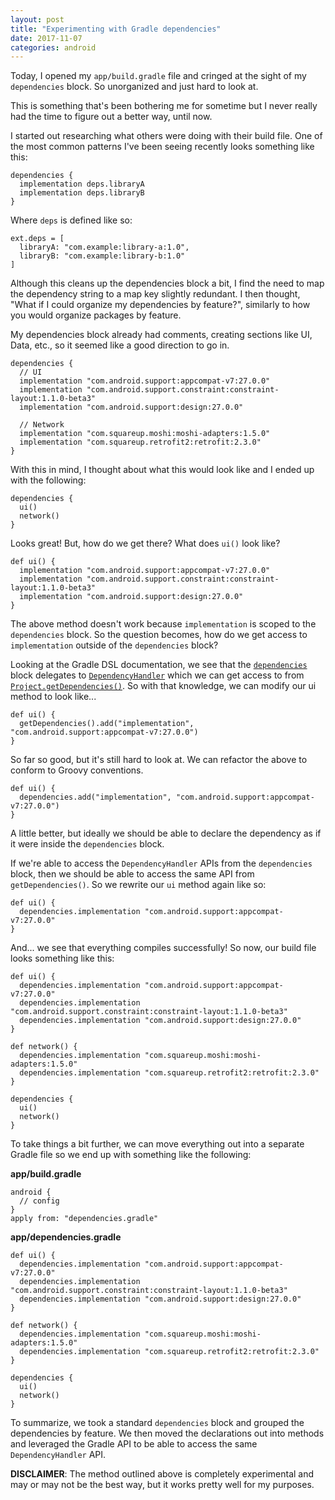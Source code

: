 ```yaml
---
layout: post
title: "Experimenting with Gradle dependencies"
date: 2017-11-07
categories: android
---
```

Today, I opened my `app/build.gradle` file and cringed at the sight of my `dependencies` block. So unorganized and just hard to look at.

This is something that's been bothering me for sometime but I never really had the time to figure out a better way, until now.

I started out researching what others were doing with their build file. One of the most common patterns I've been seeing recently looks something like this:

```
dependencies {
  implementation deps.libraryA
  implementation deps.libraryB
}
```

Where `deps` is defined like so:

```
ext.deps = [
  libraryA: "com.example:library-a:1.0",
  libraryB: "com.example:library-b:1.0"
]
```

Although this cleans up the dependencies block a bit, I find the need to map the dependency string to a map key slightly redundant. I then thought, "What if I could organize my dependencies by feature?", similarly to how you would organize packages by feature.

My dependencies block already had comments, creating sections like UI, Data, etc., so it seemed like a good direction to go in.

```
dependencies {
  // UI
  implementation "com.android.support:appcompat-v7:27.0.0"
  implementation "com.android.support.constraint:constraint-layout:1.1.0-beta3"
  implementation "com.android.support:design:27.0.0"

  // Network
  implementation "com.squareup.moshi:moshi-adapters:1.5.0"
  implementation "com.squareup.retrofit2:retrofit:2.3.0"
}
```

With this in mind, I thought about what this would look like and I ended up with the following:

```
dependencies {
  ui()
  network()
}
```

Looks great! But, how do we get there? What does `ui()` look like?

```
def ui() {
  implementation "com.android.support:appcompat-v7:27.0.0"
  implementation "com.android.support.constraint:constraint-layout:1.1.0-beta3"
  implementation "com.android.support:design:27.0.0"
}
```

The above method doesn't work because `implementation` is scoped to the `dependencies` block. So the question becomes, how do we get access to `implementation` outside of the `dependencies` block?

Looking at the Gradle DSL documentation, we see that the [`dependencies`](https://docs.gradle.org/current/dsl/org.gradle.api.Project.html#org.gradle.api.Project:dependencies(groovy.lang.Closure)) block delegates to [`DependencyHandler`](https://docs.gradle.org/current/javadoc/org/gradle/api/artifacts/dsl/DependencyHandler.html) which we can get access to from [`Project.getDependencies()`](https://docs.gradle.org/current/dsl/org.gradle.api.Project.html#org.gradle.api.Project:dependencies). So with that knowledge, we can modify our ui method to look like...

```
def ui() {
  getDependencies().add("implementation", "com.android.support:appcompat-v7:27.0.0")
}
```

So far so good, but it's still hard to look at. We can refactor the above to conform to Groovy conventions.

```
def ui() {
  dependencies.add("implementation", "com.android.support:appcompat-v7:27.0.0")
}
```

A little better, but ideally we should be able to declare the dependency as if it were inside the `dependencies` block.

If we're able to access the `DependencyHandler` APIs from the `dependencies` block, then we should be able to access the same API from `getDependencies()`. So we rewrite our `ui` method again like so:

```
def ui() {
  dependencies.implementation "com.android.support:appcompat-v7:27.0.0"
}
```

And... we see that everything compiles successfully! So now, our build file looks something like this:

```
def ui() {
  dependencies.implementation "com.android.support:appcompat-v7:27.0.0"
  dependencies.implementation "com.android.support.constraint:constraint-layout:1.1.0-beta3"
  dependencies.implementation "com.android.support:design:27.0.0"
}

def network() {
  dependencies.implementation "com.squareup.moshi:moshi-adapters:1.5.0"
  dependencies.implementation "com.squareup.retrofit2:retrofit:2.3.0"
}

dependencies {
  ui()
  network()
}
```

To take things a bit further, we can move everything out into a separate Gradle file so we end up with something like the following:

**app/build.gradle**
```
android {
  // config
}
apply from: "dependencies.gradle"
```

**app/dependencies.gradle**
```
def ui() {
  dependencies.implementation "com.android.support:appcompat-v7:27.0.0"
  dependencies.implementation "com.android.support.constraint:constraint-layout:1.1.0-beta3"
  dependencies.implementation "com.android.support:design:27.0.0"
}

def network() {
  dependencies.implementation "com.squareup.moshi:moshi-adapters:1.5.0"
  dependencies.implementation "com.squareup.retrofit2:retrofit:2.3.0"
}

dependencies {
  ui()
  network()
}
```

To summarize, we took a standard `dependencies` block and grouped the dependencies by feature. We then moved the declarations out into methods and leveraged the Gradle API to be able to access the same `DependencyHandler` API.

**DISCLAIMER**: The method outlined above is completely experimental and may or may not be the best way, but it works pretty well for my purposes.
